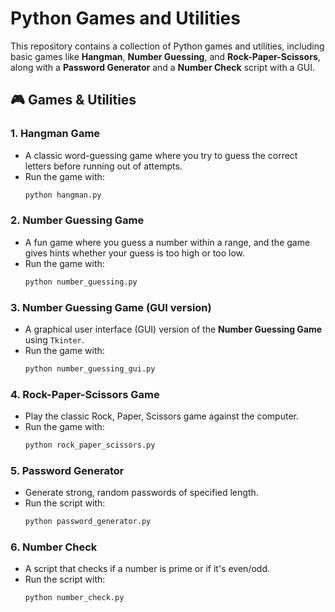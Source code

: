 # Python Games and Utilities

This repository contains a collection of Python games and utilities, including basic games like **Hangman**, **Number Guessing**, and **Rock-Paper-Scissors**, along with a **Password Generator** and a **Number Check** script with a GUI.  

## 🎮 Games & Utilities

### 1. **Hangman Game**
   - A classic word-guessing game where you try to guess the correct letters before running out of attempts.  
   - Run the game with:  
     ```sh
     python hangman.py
     ```

### 2. **Number Guessing Game**
   - A fun game where you guess a number within a range, and the game gives hints whether your guess is too high or too low.
   - Run the game with:  
     ```sh
     python number_guessing.py
     ```

### 3. **Number Guessing Game (GUI version)**
   - A graphical user interface (GUI) version of the **Number Guessing Game** using `Tkinter`.  
   - Run the game with:  
     ```sh
     python number_guessing_gui.py
     ```

### 4. **Rock-Paper-Scissors Game**
   - Play the classic Rock, Paper, Scissors game against the computer.  
   - Run the game with:  
     ```sh
     python rock_paper_scissors.py
     ```

### 5. **Password Generator**
   - Generate strong, random passwords of specified length.  
   - Run the script with:  
     ```sh
     python password_generator.py
     ```

### 6. **Number Check**
   - A script that checks if a number is prime or if it's even/odd.  
   - Run the script with:  
     ```sh
     python number_check.py
     ```

